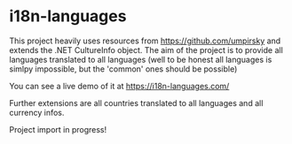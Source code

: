# i18n-languages
This project heavily uses resources from https://github.com/umpirsky and extends the .NET CultureInfo object. The aim of the project is to provide all languages translated to all languages (well to be honest all languages is simlpy impossible, but the 'common' ones should be possible)

You can see a live demo of it at https://i18n-languages.com/

Further extensions are all countries translated to all languages and all currency infos.

Project import in progress!
